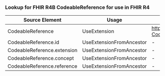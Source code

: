 ### Lookup for FHIR R4B CodeableReference for use in FHIR R4

| Source Element | Usage | Target |
| -------------- | ----- | ------ |
| CodeableReference | UseExtension | http://hl7.org/fhir/4.3/StructureDefinition/extension-CodeableReference |
| CodeableReference.id | UseExtensionFromAncestor | - |
| CodeableReference.extension | UseExtensionFromAncestor | - |
| CodeableReference.concept | UseExtensionFromAncestor | - |
| CodeableReference.reference | UseExtensionFromAncestor | - |
